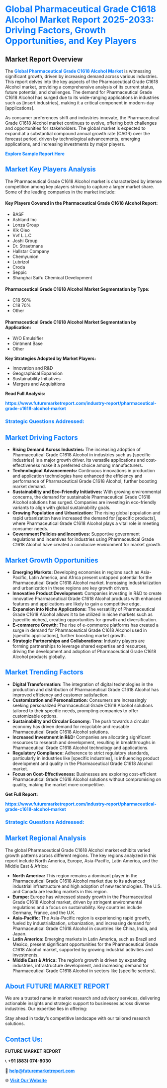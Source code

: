 <h1 style="color: #007BFF;">Global Pharmaceutical Grade C1618 Alcohol Market Report 2025-2033: Driving Factors, Growth Opportunities, and Key Players</h1>

<section id="overview">
<h2>Market Report Overview</h2>
<p>The <a href="https://www.futuremarketreport.com/industry-report/pharmaceutical-grade-c1618-alcohol-market" style="color: #007BFF; text-decoration: none;"><strong>Global Pharmaceutical Grade C1618 Alcohol Market</strong></a> is witnessing significant growth, driven by increasing demand across various industries. This report delves into the key aspects of the Pharmaceutical Grade C1618 Alcohol market, providing a comprehensive analysis of its current status, future potential, and challenges. The demand for Pharmaceutical Grade C1618 Alcohol has surged due to its wide-ranging applications in industries such as [insert industries], making it a critical component in modern-day [applications].</p>
<p>As consumer preferences shift and industries innovate, the Pharmaceutical Grade C1618 Alcohol market continues to evolve, offering both challenges and opportunities for stakeholders. The global market is expected to expand at a substantial compound annual growth rate (CAGR) over the forecast period, driven by technological advancements, emerging applications, and increasing investments by major players.</p>
</section>

<section id="overview">
<p><a href="https://www.futuremarketreport.com/request-sample/reportId=89305" style="color: #007BFF; text-decoration: none;"><strong>Explore Sample Report Here</strong></a></p>
</section>

<section id="key-players">
<h2 style="color: #007BFF;">Market Key Players Analysis</h2>
<p>The Pharmaceutical Grade C1618 Alcohol market is characterized by intense competition among key players striving to capture a larger market share. Some of the leading companies in the market include:</p>
<h4>Key Players Covered in the Pharmaceutical Grade C1618 Alcohol Report:</h4>
<ul><li>BASF</li><li>Ashland Inc</li><li>Lonza Group</li><li>Klk Oleo</li><li>Vvf L.L.C</li><li>Joshi Group</li><li>Dr. Straetmans</li><li>Hallstar Company</li><li>Chemyunion</li><li>Lubrizol</li><li>Croda</li><li>Seppic</li><li>Shanghai Saifu Chemical Development</li></ul>
<h4>Pharmaceutical Grade C1618 Alcohol Market Segmentation by Type:</h4>
<ul><li>C18 50%</li><li>C18 70%</li><li>Other</li></ul>

<h4>Pharmaceutical Grade C1618 Alcohol Market Segmentation by Application:</h4>
<ul><li>W/O Emulsifier</li><li>Ointment Base</li><li>Other</li></ul>
<p><strong>Key Strategies Adopted by Market Players:</strong></p>
<ul>
<li>Innovation and R&D</li>
<li>Geographical Expansion</li>
<li>Sustainability Initiatives</li>
<li>Mergers and Acquisitions</li>
</ul>
</section>

<section>
<p><strong>Read Full Analysis: </strong></p><a href="https://www.futuremarketreport.com/industry-report/pharmaceutical-grade-c1618-alcohol-market" style="color: #007BFF; text-decoration: none;"><strong>https://www.futuremarketreport.com/industry-report/pharmaceutical-grade-c1618-alcohol-market</strong></a>
<h3 style="color: #007BFF;">Strategic Questions Addressed:</h3>
</section>

<section id="driving-factors">
<h2 style="color: #007BFF;">Market Driving Factors</h2>
<ul>
<li><strong>Rising Demand Across Industries:</strong> The increasing adoption of Pharmaceutical Grade C1618 Alcohol in industries such as [specific industries] is a major growth driver. Its versatile applications and cost-effectiveness make it a preferred choice among manufacturers.</li>
<li><strong>Technological Advancements:</strong> Continuous innovations in production and application technologies have enhanced the efficiency and performance of Pharmaceutical Grade C1618 Alcohol, further boosting market demand.</li>
<li><strong>Sustainability and Eco-Friendly Initiatives:</strong> With growing environmental concerns, the demand for sustainable Pharmaceutical Grade C1618 Alcohol solutions has surged. Companies are investing in eco-friendly variants to align with global sustainability goals.</li>
<li><strong>Growing Population and Urbanization:</strong> The rising global population and rapid urbanization have increased the demand for [specific products], where Pharmaceutical Grade C1618 Alcohol plays a vital role in meeting consumer needs.</li>
<li><strong>Government Policies and Incentives:</strong> Supportive government regulations and incentives for industries using Pharmaceutical Grade C1618 Alcohol have created a conducive environment for market growth.</li>
</ul>
</section>

<section id="growth-opportunities">
<h2 style="color: #007BFF;">Market Growth Opportunities</h2>
<ul>
<li><strong>Emerging Markets:</strong> Developing economies in regions such as Asia-Pacific, Latin America, and Africa present untapped potential for the Pharmaceutical Grade C1618 Alcohol market. Increasing industrialization and urbanization in these regions are key growth drivers.</li>
<li><strong>Innovative Product Development:</strong> Companies investing in R&D to create innovative Pharmaceutical Grade C1618 Alcohol products with enhanced features and applications are likely to gain a competitive edge.</li>
<li><strong>Expansion into Niche Applications:</strong> The versatility of Pharmaceutical Grade C1618 Alcohol allows it to be utilized in niche markets such as [specific niches], creating opportunities for growth and diversification.</li>
<li><strong>E-commerce Growth:</strong> The rise of e-commerce platforms has created a surge in demand for Pharmaceutical Grade C1618 Alcohol used in [specific applications], further boosting market growth.</li>
<li><strong>Strategic Partnerships and Collaborations:</strong> Industry players are forming partnerships to leverage shared expertise and resources, driving the development and adoption of Pharmaceutical Grade C1618 Alcohol products globally.</li>
</ul>
</section>

<section id="trending-factors">
<h2 style="color: #007BFF;">Market Trending Factors</h2>
<ul>
<li><strong>Digital Transformation:</strong> The integration of digital technologies in the production and distribution of Pharmaceutical Grade C1618 Alcohol has improved efficiency and customer satisfaction.</li>
<li><strong>Customization and Personalization:</strong> Consumers are increasingly seeking personalized Pharmaceutical Grade C1618 Alcohol solutions tailored to their specific needs, prompting companies to offer customizable options.</li>
<li><strong>Sustainability and Circular Economy:</strong> The push towards a circular economy has driven demand for recyclable and reusable Pharmaceutical Grade C1618 Alcohol solutions.</li>
<li><strong>Increased Investment in R&D:</strong> Companies are allocating significant resources to research and development, resulting in breakthroughs in Pharmaceutical Grade C1618 Alcohol technology and applications.</li>
<li><strong>Regulatory Compliance:</strong> Adherence to strict regulatory standards, particularly in industries like [specific industries], is influencing product development and quality in the Pharmaceutical Grade C1618 Alcohol market.</li>
<li><strong>Focus on Cost-Effectiveness:</strong> Businesses are exploring cost-efficient Pharmaceutical Grade C1618 Alcohol solutions without compromising on quality, making the market more competitive.</li>
</ul>
</section>

<section>
<p><strong>Get Full Report: </strong></p><a href="https://www.futuremarketreport.com/industry-report/pharmaceutical-grade-c1618-alcohol-market" style="color: #007BFF; text-decoration: none;"><strong>https://www.futuremarketreport.com/industry-report/pharmaceutical-grade-c1618-alcohol-market</strong></a>
<h3 style="color: #007BFF;">Strategic Questions Addressed:</h3>
</section>


<section id="regional-analysis">
<h2 style="color: #007BFF;">Market Regional Analysis</h2>
<p>The global Pharmaceutical Grade C1618 Alcohol market exhibits varied growth patterns across different regions. The key regions analyzed in this report include North America, Europe, Asia-Pacific, Latin America, and the Middle East & Africa:</p>
<ul>
<li><strong>North America:</strong> This region remains a dominant player in the Pharmaceutical Grade C1618 Alcohol market due to its advanced industrial infrastructure and high adoption of new technologies. The U.S. and Canada are leading markets in this region.</li>
<li><strong>Europe:</strong> Europe has witnessed steady growth in the Pharmaceutical Grade C1618 Alcohol market, driven by stringent environmental regulations and a focus on sustainability. Key countries include Germany, France, and the U.K.</li>
<li><strong>Asia-Pacific:</strong> The Asia-Pacific region is experiencing rapid growth, fueled by industrialization, urbanization, and increasing demand for Pharmaceutical Grade C1618 Alcohol in countries like China, India, and Japan.</li>
<li><strong>Latin America:</strong> Emerging markets in Latin America, such as Brazil and Mexico, present significant opportunities for the Pharmaceutical Grade C1618 Alcohol market, supported by growing industrial activities and investments.</li>
<li><strong>Middle East & Africa:</strong> The region’s growth is driven by expanding industries, infrastructure development, and increasing demand for Pharmaceutical Grade C1618 Alcohol in sectors like [specific sectors].</li>
</ul>
</section>

<footer>
<h2 style="color: #007BFF;">About FUTURE MARKET REPORT</h2>
<p>We are a trusted name in market research and advisory services, delivering actionable insights and strategic support to businesses across diverse industries. Our expertise lies in offering:</p>

<p>Stay ahead in today’s competitive landscape with our tailored research solutions.</p>

<h2 style="color: #007BFF;">Contact Us:</h2>
<p><strong>FUTURE MARKET REPORT</strong></p>
<p>📞 <strong>+91 (883) 074-8030</strong></p>
<p>📧 <strong><a href="mailto:help@futuremarketreport.com" style="color: #007BFF;">help@futuremarketreport.com</a></strong></p>
<p>🌐 <strong><a href="https://www.futuremarketreport.com/" style="color: #007BFF;">Visit Our Website</a></strong></p>
</footer>